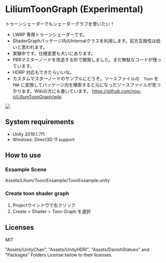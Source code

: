 # LiliumToonGraph (Experimental)

トゥーンシェーダーでもシェーダーグラフを使いたい！

+ LWRP 専用トゥーンシェーダーです。
+ ShaderGraphパッケージ内のInternalクラスを利用します。前方互換性は低いと思われます。
+ 実験中です。仕様変更も大いにあります。
+ PBRマスターノードを改造する形で開発しました。まだ無駄なコードが残っています。
+ HDRP 対応もできたらいいな。
+ カスタムマスターノードのサンプルにどうぞ。ソースファイルの　`Toon` を `PBR` に変換してパッケージ内を検索すると元になったソースファイルが見つかります。Wikiの方にも書いています。 https://github.com/you-ri/LiliumToonGraph/wiki

![](https://imgur.com/bZlHaz0.png)


## System requirements

+ Unity 2019.1.7f1.
+ Windows: Direct3D 11 support

## How to use

### Exsample Scene
Assets/Lilium/Toon/Exsample/ToonExsample.unity

### Create toon shader graph
1. Projectウインドウで右クリック
2. Create > Shader > Toon Graph を選択

## Licenses

MIT

"Assets/UnityChan", "Assets/UnityHDRI", "Assets/DanishStatues" and "Packages" Folders License below to their licenses.
